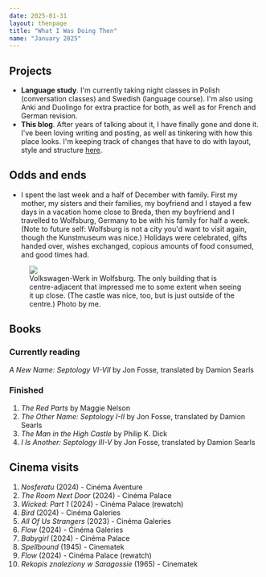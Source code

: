 ```yaml
---
date: 2025-01-31
layout: thenpage
title: "What I Was Doing Then"
name: "January 2025"
---
```

## Projects

- **Language study**. I'm currently taking night classes in Polish (conversation classes) and Swedish (language course). I'm also using Anki and Duolingo for extra practice for both, as well as for French and German revision.
- **This blog**. After years of talking about it, I have finally gone and done it. I've been loving writing and posting, as well as tinkering with how this place looks. I'm keeping track of changes that have to do with layout, style and structure [here]({{site.baseurl}}/changelog).

## Odds and ends
- I spent the last week and a half of December with family. First my mother, my sisters and their families, my boyfriend and I stayed a few days in a vacation home close to Breda, then my boyfriend and I travelled to Wolfsburg, Germany to be with his family for half a week. (Note to future self: Wolfsburg is not a city you'd want to visit again, though the Kunstmuseum was nice.) Holidays were celebrated, gifts handed over, wishes exchanged, copious amounts of food consumed, and good times had.

<figure>
    <img src="{{site.baseurl}}/docs/assets/images/VWsmall.jpg" />
    <figcaption>Volkswagen-Werk in Wolfsburg. The only building that is centre-adjacent that impressed me to some extent when seeing it up close. (The castle was nice, too, but is just outside of the centre.) Photo by me.</figcaption>
</figure>

## Books

### Currently reading
*A New Name: Septology VI-VII* by Jon Fosse, translated by Damion Searls

### Finished
1. *The Red Parts* by Maggie Nelson
2. *The Other Name: Septology I-II* by Jon Fosse, translated by Damion Searls
3. _The Man in the High Castle_ by Philip K. Dick
4. *I Is Another: Septology III-V* by Jon Fosse, translated by Damion Searls

## Cinema visits
1. *Nosferatu* (2024) - Cinéma Aventure
2. _The Room Next Door_ (2024) - Cinéma Palace
3. _Wicked: Part 1_ (2024) - Cinéma Palace (rewatch)
4. _Bird_ (2024) - Cinéma Galeries
5. _All Of Us Strangers_ (2023) - Cinéma Galeries
6. _Flow_ (2024) - Cinéma Galeries
7. *Babygirl* (2024) - Cinéma Palace
8. *Spellbound* (1945) - Cinematek
9. *Flow* (2024) - Cinéma Palace (rewatch)
10. *Rekopis znaleziony w Saragossie* (1965) - Cinematek
